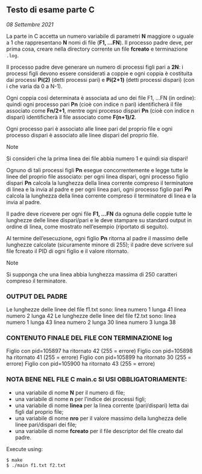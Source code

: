 ## Testo di esame parte C
*08 Settembre 2021*

La parte in C accetta un numero variabile di parametri **N** maggiore o uguale a 1 che rappresentano **N** nomi di file (**F1, …FN**). Il processo padre deve, per prima cosa, creare nella directory corrente un file **fcreato** e terminazione `.log`.

Il processo padre deve generare un numero di processi figli pari a **2N**: i processi figli devono essere considerati a coppie e ogni coppia è costituita dai processi **Pi(2)** (detti processi pari) e **Pi(2+1)** (detti processi dispari) (con i che varia da 0 a N-1).

Ogni coppia così determinata è associata ad uno dei file F1, …FN (in ordine): quindi ogni processo pari **Pn** (cioè con indice n pari) identificherà il file associato come **Fn/2+1**, mentre ogni processo dispari **Pn** (cioè con indice n dispari) identificherà il file associato come **F(n+1)/2**.

Ogni processo pari è associato alle linee pari del proprio file e ogni processo dispari è associato alle linee dispari del proprio file.

>[!NOTE]
>Si consideri che la prima linea dei file abbia numero 1 e quindi sia dispari!

Ognuno di tali processi figli **Pn** esegue concorrentemente e legge tutte le linee del proprio file associato: per ogni linea dispari, ogni processo figlio dispari **Pn** calcola la lunghezza della linea corrente compreso il terminatore di linea e la invia al padre e per ogni linea pari, ogni processo figlio pari **Pn** calcola la lunghezza della linea corrente compreso il terminatore di linea e la invia al padre.

Il padre deve ricevere per ogni file **F1, …FN** da ognuna delle coppie tutte le lunghezze delle linee dispari/pari e le deve stampare su standard output in ordine di linea, come mostrato nell’esempio (riportato di seguito).

Al termine dell’esecuzione, ogni figlio **Pn** ritorna al padre il massimo delle lunghezze calcolate (sicuramente minore di 255); il padre deve scrivere sul file fcreato il PID di ogni figlio e il valore ritornato.

>[!NOTE]
>Si supponga che una linea abbia lunghezza massima di 250 caratteri compreso il terminatore.

### OUTPUT DEL PADRE

Le lunghezze delle linee del file f1.txt sono:
linea numero 1 lunga 41
linea numero 2 lunga 42
Le lunghezze delle linee del file f2.txt sono:
linea numero 1 lunga 43
linea numero 2 lunga 30
linea numero 3 lunga 38

### CONTENUTO FINALE DEL FILE CON TERMINAZIONE log

Figlio con pid=105897 ha ritornato 42 (255 = errore)
Figlio con pid=105898 ha ritornato 41 (255 = errore)
Figlio con pid=105899 ha ritornato 30 (255 = errore)
Figlio con pid=105900 ha ritornato 43 (255 = errore)

### NOTA BENE NEL FILE C main.c SI USI OBBLIGATORIAMENTE:
- una variabile di nome **N** per il numero di file;
- una variabile di nome **n** per l’indice dei processi figli;
- una variabile di nome **linea** per la linea corrente (pari/dispari) letta dai figli dal proprio file;
- una variabile di nome **nro** per il valore massimo della lunghezza delle linee pari/dispari dei file;
- una variabile di nome **fcreato** per il file descriptor del file creato dal padre.

Execute using:
```console
$ make
$ ./main f1.txt f2.txt
```